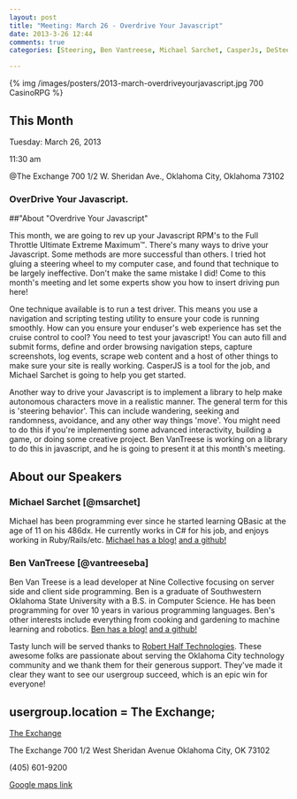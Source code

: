 ```yaml
---
layout: post
title: "Meeting: March 26 - Overdrive Your Javascript"
date: 2013-3-26 12:44
comments: true
categories: [Steering, Ben Vantreese, Michael Sarchet, CasperJs, DeSteerJs]

---
```

{% img /images/posters/2013-march-overdriveyourjavascript.jpg 700 CasinoRPG %}

## This Month

Tuesday: March 26, 2013 

11:30 am

@The Exchange
700 1/2 W. Sheridan Ave.,
Oklahoma City, Oklahoma
73102

### OverDrive Your Javascript.


##"About "Overdrive Your Javascript" 

This month, we are going to rev up your Javascript RPM's to the Full Throttle Ultimate Extreme Maximum&trade;. There's many ways to drive your Javascript. Some methods are more successful than others. I tried hot gluing a steering wheel to my computer case, and found that technique to be largely ineffective. Don't make the same mistake I did! Come to this month's meeting and let some experts show you how to insert driving pun here!

One technique available is to run a test driver. This means you use a navigation  and scripting testing utility to ensure your code is running smoothly. How can you ensure your enduser's web experience has set the cruise control to cool? You need to test your javascript! You can auto fill and submit forms, define and order browsing navigation steps, capture screenshots, log events, scrape web content and a host of other things to make sure your site is really working. CasperJS is a tool for the job, and Michael Sarchet is going to help you get started.

Another way to drive your Javascript is to implement a library to help make autonomous characters move in a realistic manner. The general term for this is 'steering behavior'. This can include wandering, seeking and randomness, avoidance, and any other way things 'move'. You might need to do this if you're implementing some advanced interactivity, building a game, or doing some creative project. Ben VanTreese is working on a library to do this in javascript, and he is going to present it at this month's meeting.

<!-- more -->

## About our Speakers

### Michael Sarchet [@msarchet]

Michael has been programming ever since he started learning QBasic at the age of 11 on his 486dx. He currently works in C# for his job, and enjoys working in Ruby/Rails/etc.
[Michael has a blog!](http://michaelsarchet.com/)
[and a github!](https://github.com/msarchet)

### Ben VanTreese [@vantreeseba]

Ben Van Treese is a lead developer at Nine Collective focusing on server side and client side programming. Ben is a graduate of Southwestern Oklahoma State University with a B.S. in Computer Science. He has been programming for over 10 years in various programming languages. Ben's other interests include everything from cooking and gardening to machine learning and robotics.
[Ben has a blog!](http://vantreeseba.dropecho.com/)
[and a github!](https://github.com/vantreeseba)

Tasty lunch will be served thanks to [Robert Half Technologies](http://www.roberthalftechnology.com/). These awesome folks are passionate about serving the Oklahoma City technology community and we thank them for their generous support. They've made it clear they want to see our usergroup succeed, which is an epic win for everyone!

## usergroup.location = The Exchange;


[The Exchange](http://www.exchangeokc.com/) 

The Exchange
700 1/2 West Sheridan Avenue
Oklahoma City, OK 73102

(405) 601-9200    


[Google maps link](https://maps.google.com/maps?q=+700+West+Sheridan+Avenue+Oklahoma+City,+OK+73102&hl=en&sll=37.0625,-95.677068&sspn=83.75977,57.919922&hnear=700+W+Sheridan+Ave,+Oklahoma+City,+Oklahoma+73102&t=m&z=17)

